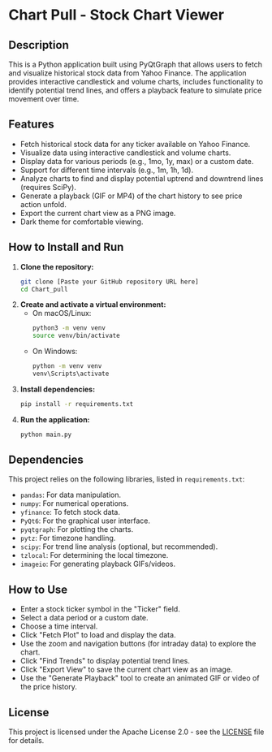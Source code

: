 # Chart Pull - Stock Chart Viewer

## Description

This is a Python application built using PyQtGraph that allows users to fetch and visualize historical stock data from Yahoo Finance. The application provides interactive candlestick and volume charts, includes functionality to identify potential trend lines, and offers a playback feature to simulate price movement over time.

## Features

* Fetch historical stock data for any ticker available on Yahoo Finance.
* Visualize data using interactive candlestick and volume charts.
* Display data for various periods (e.g., 1mo, 1y, max) or a custom date.
* Support for different time intervals (e.g., 1m, 1h, 1d).
* Analyze charts to find and display potential uptrend and downtrend lines (requires SciPy).
* Generate a playback (GIF or MP4) of the chart history to see price action unfold.
* Export the current chart view as a PNG image.
* Dark theme for comfortable viewing.

## How to Install and Run

1.  **Clone the repository:**
    ```bash
    git clone [Paste your GitHub repository URL here]
    cd Chart_pull
    ```
2.  **Create and activate a virtual environment:**
    * On macOS/Linux:
        ```bash
        python3 -m venv venv
        source venv/bin/activate
        ```
    * On Windows:
        ```bash
        python -m venv venv
        venv\Scripts\activate
        ```
3.  **Install dependencies:**
    ```bash
    pip install -r requirements.txt
    ```
4.  **Run the application:**
    ```bash
    python main.py
    ```

## Dependencies

This project relies on the following libraries, listed in `requirements.txt`:

* `pandas`: For data manipulation.
* `numpy`: For numerical operations.
* `yfinance`: To fetch stock data.
* `PyQt6`: For the graphical user interface.
* `pyqtgraph`: For plotting the charts.
* `pytz`: For timezone handling.
* `scipy`: For trend line analysis (optional, but recommended).
* `tzlocal`: For determining the local timezone.
* `imageio`: For generating playback GIFs/videos.

## How to Use

* Enter a stock ticker symbol in the "Ticker" field.
* Select a data period or a custom date.
* Choose a time interval.
* Click "Fetch Plot" to load and display the data.
* Use the zoom and navigation buttons (for intraday data) to explore the chart.
* Click "Find Trends" to display potential trend lines.
* Click "Export View" to save the current chart view as an image.
* Use the "Generate Playback" tool to create an animated GIF or video of the price history.

## License

This project is licensed under the Apache License 2.0 - see the [LICENSE](LICENSE) file for details.